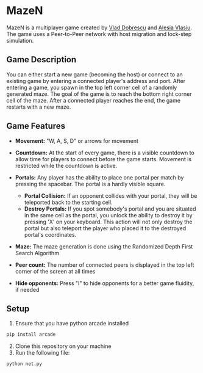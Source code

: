 # MazeN 
MazeN is a multiplayer game created by [Vlad Dobrescu](https://github.com/vlad-dobrescu) and [Alesia Vlasiu](https://github.com/alesia-vlasiu). The game uses a Peer-to-Peer network with host migration and lock-step simulation.

## Game Description
You can either start a new game (becoming the host) or connect to an existing game by entering a connected player's address and port. After entering a game, you spawn in the top left corner cell of a randomly generated maze. The goal of the game is to reach the bottom right corner cell of the maze. After a connected player reaches the end, the game restarts with a new maze.

## Game Features
* **Movement:** "W, A, S, D" or arrows for movement
* **Countdown:** At the start of every game, there is a visible countdown to allow time for players to connect before the game starts. Movement is restricted while the countdown is active.
* **Portals:** Any player has the ability to place one portal per match by pressing the spacebar. The portal is a hardly visible square.
   * **Portal Collision:** If an opponent collides with your portal, they will be teleported back to the starting cell.
   * **Destroy Portals:** If you spot somebody's portal and you are situated in the same cell as the portal, you unlock the ability to destroy it by pressing 'X' on your keyboard. This action will not only destroy the portal but also teleport the player who placed it to the destroyed portal's coordinates.
* **Maze:** The maze generation is done using the Randomized Depth First Search Algorithm
  
* **Peer count:** The number of connected peers is displayed in the top left corner of the screen at all times

* **Hide opponents:** Press "I" to hide opponents for a better game fluidity, if needed

## Setup

1. Ensure that you have python arcade installed 
```bash
pip install arcade
```
2. Clone this repository on your machine
3. Run the following file:
```bash
python net.py
```
  
